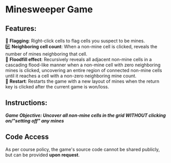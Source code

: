 # Minesweeper Game 

## Features:
🚩 **Flagging**: Right-click cells to flag cells you suspect to be mines.   
#️⃣ **Neighboring cell count**: When a non-mine cell is clicked, reveals the number of mines neighboring that cell.   
🌊 **Floodfill effect**: Recursively reveals all adjacent non-mine cells in a cascading flood-like manner when a non-mine cell with zero neighboring mines is clicked, uncovering an entire region of connected non-mine cells until it reaches a cell with a non-zero neighboring mine count.   
🔄 **Restart**: Restarts the game with a new layout of mines when the return key is clicked after the current game is won/loss.   


##  Instructions:
***Game Objective: Uncover all non-mine cells in the grid WITHOUT clicking on/"setting off" any mines***     


## Code Access
As per course policy, the game's source code cannot be shared publicly, but can be provided **upon request**. 
